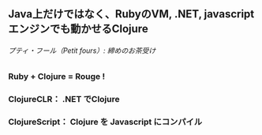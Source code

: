 ## Java上だけではなく、RubyのVM, .NET, javascriptエンジンでも動かせるClojure		
###### プティ・フール（Petit fours）: 締めのお茶受け 

### Ruby + Clojure = Rouge !
### ClojureCLR： .NET でClojure
### ClojureScript： Clojure を Javascript にコンパイル